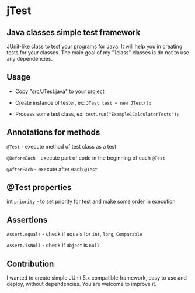 # jTest

## Java classes simple test framework

JUnit-like class to test your programs for Java. It will help you in creating tests for your classes. The main goal of my "1class" classes is do not to use any dependencies.

## Usage

- Copy "src/JTest.java" to your project

- Create instance of tester, ex: `JTest test = new JTest();`

- Process some test class, ex: `test.run("Example1CalculatorTests");`

## Annotations for methods

`@Test` - execute method of test class as a test

`@BeforeEach` - execute part of code in the beginning of each `@Test`

`@AfterEach` - execute after each `@Test`

## @Test properties

int `priority` - to set priority for test and make some order in execution

## Assertions

`Assert.equals` - check if equals for `int`, `long`, `Comparable`

`Assert.isNull` - check if `Object` is `null`

## Contribution

I wanted to create simple JUnit 5.x compatible framework, easy to use and deploy, without dependencies. You are welcome to improve it.
